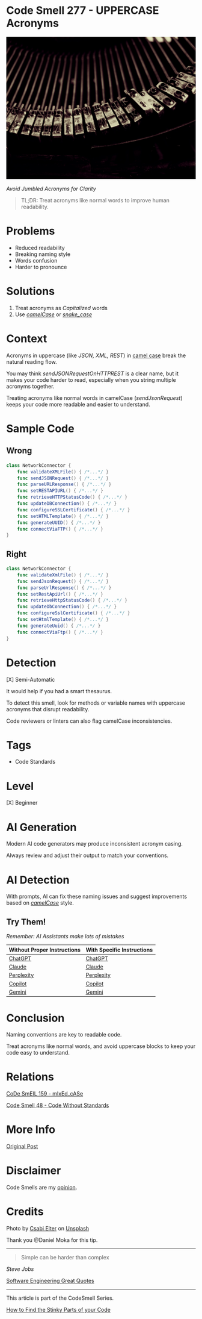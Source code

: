 # Code Smell 277 - UPPERCASE Acronyms

![Code Smell 277 - UPPERCASE Acronyms](Code%20Smell%20277%20-%20UPPERCASE%20Acronyms.jpg)

*Avoid Jumbled Acronyms for Clarity*

> TL;DR: Treat acronyms like normal words to improve human readability.

# Problems

- Reduced readability
- Breaking naming style
- Words confusion
- Harder to pronounce 

# Solutions

1. Treat acronyms as *Capitalized* words
2. Use *[camelCase](https://en.wikipedia.org/wiki/Camel_case)* or *[snake_case](https://en.wikipedia.org/wiki/Snake_case)*
 
# Context

Acronyms in uppercase (like *JSON, XML, REST*) in [camel case](https://github.com/mcsee/Software-Design-Articles/tree/main/Articles/Code%20Smells/Code%20Smell%20159%20-%20Mixed%20Case/readme.md) break the natural reading flow.

You may think *sendJSONRequestOnHTTPREST* is a clear name, but it makes your code harder to read, especially when you string multiple acronyms together. 

Treating acronyms like normal words in camelCase (*sendJsonRequest*) keeps your code more readable and easier to understand.

# Sample Code

## Wrong

<!-- [Gist Url](https://gist.github.com/mcsee/3fb92baefac7fb65577e03e196472f67) -->

```swift
class NetworkConnector {
    func validateXMLFile() { /*...*/ }
    func sendJSONRequest() { /*...*/ }
    func parseURLResponse() { /*...*/ }
    func setRESTAPIURL() { /*...*/ }
    func retrieveHTTPStatusCode() { /*...*/ }
    func updateDBConnection() { /*...*/ }
    func configureSSLCertificate() { /*...*/ }
    func setHTMLTemplate() { /*...*/ }
    func generateUUID() { /*...*/ }
    func connectViaFTP() { /*...*/ }
}
```

## Right

<!-- [Gist Url](https://gist.github.com/mcsee/280cb3e2dd681b0039b9604aac32330a) -->

```swift
class NetworkConnector {
    func validateXmlFile() { /*...*/ }
    func sendJsonRequest() { /*...*/ }
    func parseUrlResponse() { /*...*/ }
    func setRestApiUrl() { /*...*/ }
    func retrieveHttpStatusCode() { /*...*/ }
    func updateDbConnection() { /*...*/ }
    func configureSslCertificate() { /*...*/ }
    func setHtmlTemplate() { /*...*/ }
    func generateUuid() { /*...*/ }
    func connectViaFtp() { /*...*/ }
}
```

# Detection

[X] Semi-Automatic 

It would help if you had a smart thesaurus.

To detect this smell, look for methods or variable names with uppercase acronyms that disrupt readability. 

Code reviewers or linters can also flag camelCase inconsistencies.

# Tags

- Code Standards

# Level

[X] Beginner 

# AI Generation

Modern AI code generators may produce inconsistent acronym casing. 

Always review and adjust their output to match your conventions.

# AI Detection

With prompts, AI can fix these naming issues and suggest improvements based on *[camelCase](https://github.com/mcsee/Software-Design-Articles/tree/main/Articles/Code%20Smells/Code%20Smell%20159%20-%20Mixed%20Case/readme.md)* style.

## Try Them!

*Remember: AI Assistants make lots of mistakes*

| Without Proper Instructions    | With Specific Instructions |
| -------- | ------- |
| [ChatGPT](https://chat.openai.com/?q=Correct+and+explain+this+code%3A+%60%60%60swift%0D%0Aclass+NetworkConnector+%7B%0D%0A++++func+validateXMLFile%28%29+%7B+%2F%2A...%2A%2F+%7D%0D%0A++++func+sendJSONRequest%28%29+%7B+%2F%2A...%2A%2F+%7D%0D%0A++++func+parseURLResponse%28%29+%7B+%2F%2A...%2A%2F+%7D%0D%0A++++func+setRESTAPIURL%28%29+%7B+%2F%2A...%2A%2F+%7D%0D%0A++++func+retrieveHTTPStatusCode%28%29+%7B+%2F%2A...%2A%2F+%7D%0D%0A++++func+updateDBConnection%28%29+%7B+%2F%2A...%2A%2F+%7D%0D%0A++++func+configureSSLCertificate%28%29+%7B+%2F%2A...%2A%2F+%7D%0D%0A++++func+setHTMLTemplate%28%29+%7B+%2F%2A...%2A%2F+%7D%0D%0A++++func+generateUUID%28%29+%7B+%2F%2A...%2A%2F+%7D%0D%0A++++func+connectViaFTP%28%29+%7B+%2F%2A...%2A%2F+%7D%0D%0A%7D%0D%0A%60%60%60) | [ChatGPT](https://chat.openai.com/?q=Correct+the+case+to+CamelCase%3A+%60%60%60swift%0D%0Aclass+NetworkConnector+%7B%0D%0A++++func+validateXMLFile%28%29+%7B+%2F%2A...%2A%2F+%7D%0D%0A++++func+sendJSONRequest%28%29+%7B+%2F%2A...%2A%2F+%7D%0D%0A++++func+parseURLResponse%28%29+%7B+%2F%2A...%2A%2F+%7D%0D%0A++++func+setRESTAPIURL%28%29+%7B+%2F%2A...%2A%2F+%7D%0D%0A++++func+retrieveHTTPStatusCode%28%29+%7B+%2F%2A...%2A%2F+%7D%0D%0A++++func+updateDBConnection%28%29+%7B+%2F%2A...%2A%2F+%7D%0D%0A++++func+configureSSLCertificate%28%29+%7B+%2F%2A...%2A%2F+%7D%0D%0A++++func+setHTMLTemplate%28%29+%7B+%2F%2A...%2A%2F+%7D%0D%0A++++func+generateUUID%28%29+%7B+%2F%2A...%2A%2F+%7D%0D%0A++++func+connectViaFTP%28%29+%7B+%2F%2A...%2A%2F+%7D%0D%0A%7D%0D%0A%60%60%60) |
| [Claude](https://claude.ai/new?q=Correct+and+explain+this+code%3A+%60%60%60swift%0D%0Aclass+NetworkConnector+%7B%0D%0A++++func+validateXMLFile%28%29+%7B+%2F%2A...%2A%2F+%7D%0D%0A++++func+sendJSONRequest%28%29+%7B+%2F%2A...%2A%2F+%7D%0D%0A++++func+parseURLResponse%28%29+%7B+%2F%2A...%2A%2F+%7D%0D%0A++++func+setRESTAPIURL%28%29+%7B+%2F%2A...%2A%2F+%7D%0D%0A++++func+retrieveHTTPStatusCode%28%29+%7B+%2F%2A...%2A%2F+%7D%0D%0A++++func+updateDBConnection%28%29+%7B+%2F%2A...%2A%2F+%7D%0D%0A++++func+configureSSLCertificate%28%29+%7B+%2F%2A...%2A%2F+%7D%0D%0A++++func+setHTMLTemplate%28%29+%7B+%2F%2A...%2A%2F+%7D%0D%0A++++func+generateUUID%28%29+%7B+%2F%2A...%2A%2F+%7D%0D%0A++++func+connectViaFTP%28%29+%7B+%2F%2A...%2A%2F+%7D%0D%0A%7D%0D%0A%60%60%60) | [Claude](https://claude.ai/new?q=Correct+the+case+to+CamelCase%3A+%60%60%60swift%0D%0Aclass+NetworkConnector+%7B%0D%0A++++func+validateXMLFile%28%29+%7B+%2F%2A...%2A%2F+%7D%0D%0A++++func+sendJSONRequest%28%29+%7B+%2F%2A...%2A%2F+%7D%0D%0A++++func+parseURLResponse%28%29+%7B+%2F%2A...%2A%2F+%7D%0D%0A++++func+setRESTAPIURL%28%29+%7B+%2F%2A...%2A%2F+%7D%0D%0A++++func+retrieveHTTPStatusCode%28%29+%7B+%2F%2A...%2A%2F+%7D%0D%0A++++func+updateDBConnection%28%29+%7B+%2F%2A...%2A%2F+%7D%0D%0A++++func+configureSSLCertificate%28%29+%7B+%2F%2A...%2A%2F+%7D%0D%0A++++func+setHTMLTemplate%28%29+%7B+%2F%2A...%2A%2F+%7D%0D%0A++++func+generateUUID%28%29+%7B+%2F%2A...%2A%2F+%7D%0D%0A++++func+connectViaFTP%28%29+%7B+%2F%2A...%2A%2F+%7D%0D%0A%7D%0D%0A%60%60%60) |
| [Perplexity](https://perplexity.ai/?q=Correct+and+explain+this+code%3A+%60%60%60swift%0D%0Aclass+NetworkConnector+%7B%0D%0A++++func+validateXMLFile%28%29+%7B+%2F%2A...%2A%2F+%7D%0D%0A++++func+sendJSONRequest%28%29+%7B+%2F%2A...%2A%2F+%7D%0D%0A++++func+parseURLResponse%28%29+%7B+%2F%2A...%2A%2F+%7D%0D%0A++++func+setRESTAPIURL%28%29+%7B+%2F%2A...%2A%2F+%7D%0D%0A++++func+retrieveHTTPStatusCode%28%29+%7B+%2F%2A...%2A%2F+%7D%0D%0A++++func+updateDBConnection%28%29+%7B+%2F%2A...%2A%2F+%7D%0D%0A++++func+configureSSLCertificate%28%29+%7B+%2F%2A...%2A%2F+%7D%0D%0A++++func+setHTMLTemplate%28%29+%7B+%2F%2A...%2A%2F+%7D%0D%0A++++func+generateUUID%28%29+%7B+%2F%2A...%2A%2F+%7D%0D%0A++++func+connectViaFTP%28%29+%7B+%2F%2A...%2A%2F+%7D%0D%0A%7D%0D%0A%60%60%60) | [Perplexity](https://perplexity.ai/?q=Correct+the+case+to+CamelCase%3A+%60%60%60swift%0D%0Aclass+NetworkConnector+%7B%0D%0A++++func+validateXMLFile%28%29+%7B+%2F%2A...%2A%2F+%7D%0D%0A++++func+sendJSONRequest%28%29+%7B+%2F%2A...%2A%2F+%7D%0D%0A++++func+parseURLResponse%28%29+%7B+%2F%2A...%2A%2F+%7D%0D%0A++++func+setRESTAPIURL%28%29+%7B+%2F%2A...%2A%2F+%7D%0D%0A++++func+retrieveHTTPStatusCode%28%29+%7B+%2F%2A...%2A%2F+%7D%0D%0A++++func+updateDBConnection%28%29+%7B+%2F%2A...%2A%2F+%7D%0D%0A++++func+configureSSLCertificate%28%29+%7B+%2F%2A...%2A%2F+%7D%0D%0A++++func+setHTMLTemplate%28%29+%7B+%2F%2A...%2A%2F+%7D%0D%0A++++func+generateUUID%28%29+%7B+%2F%2A...%2A%2F+%7D%0D%0A++++func+connectViaFTP%28%29+%7B+%2F%2A...%2A%2F+%7D%0D%0A%7D%0D%0A%60%60%60) |
| [Copilot](https://www.bing.com/chat?showconv=1&sendquery=1&q=Correct+and+explain+this+code%3A+%60%60%60swift%0D%0Aclass+NetworkConnector+%7B%0D%0A++++func+validateXMLFile%28%29+%7B+%2F%2A...%2A%2F+%7D%0D%0A++++func+sendJSONRequest%28%29+%7B+%2F%2A...%2A%2F+%7D%0D%0A++++func+parseURLResponse%28%29+%7B+%2F%2A...%2A%2F+%7D%0D%0A++++func+setRESTAPIURL%28%29+%7B+%2F%2A...%2A%2F+%7D%0D%0A++++func+retrieveHTTPStatusCode%28%29+%7B+%2F%2A...%2A%2F+%7D%0D%0A++++func+updateDBConnection%28%29+%7B+%2F%2A...%2A%2F+%7D%0D%0A++++func+configureSSLCertificate%28%29+%7B+%2F%2A...%2A%2F+%7D%0D%0A++++func+setHTMLTemplate%28%29+%7B+%2F%2A...%2A%2F+%7D%0D%0A++++func+generateUUID%28%29+%7B+%2F%2A...%2A%2F+%7D%0D%0A++++func+connectViaFTP%28%29+%7B+%2F%2A...%2A%2F+%7D%0D%0A%7D%0D%0A%60%60%60) | [Copilot](https://www.bing.com/chat?showconv=1&sendquery=1&q=Correct+the+case+to+CamelCase%3A+%60%60%60swift%0D%0Aclass+NetworkConnector+%7B%0D%0A++++func+validateXMLFile%28%29+%7B+%2F%2A...%2A%2F+%7D%0D%0A++++func+sendJSONRequest%28%29+%7B+%2F%2A...%2A%2F+%7D%0D%0A++++func+parseURLResponse%28%29+%7B+%2F%2A...%2A%2F+%7D%0D%0A++++func+setRESTAPIURL%28%29+%7B+%2F%2A...%2A%2F+%7D%0D%0A++++func+retrieveHTTPStatusCode%28%29+%7B+%2F%2A...%2A%2F+%7D%0D%0A++++func+updateDBConnection%28%29+%7B+%2F%2A...%2A%2F+%7D%0D%0A++++func+configureSSLCertificate%28%29+%7B+%2F%2A...%2A%2F+%7D%0D%0A++++func+setHTMLTemplate%28%29+%7B+%2F%2A...%2A%2F+%7D%0D%0A++++func+generateUUID%28%29+%7B+%2F%2A...%2A%2F+%7D%0D%0A++++func+connectViaFTP%28%29+%7B+%2F%2A...%2A%2F+%7D%0D%0A%7D%0D%0A%60%60%60) |
| [Gemini](https://gemini.google.com/?q=Correct+and+explain+this+code%3A+%60%60%60swift%0D%0Aclass+NetworkConnector+%7B%0D%0A++++func+validateXMLFile%28%29+%7B+%2F%2A...%2A%2F+%7D%0D%0A++++func+sendJSONRequest%28%29+%7B+%2F%2A...%2A%2F+%7D%0D%0A++++func+parseURLResponse%28%29+%7B+%2F%2A...%2A%2F+%7D%0D%0A++++func+setRESTAPIURL%28%29+%7B+%2F%2A...%2A%2F+%7D%0D%0A++++func+retrieveHTTPStatusCode%28%29+%7B+%2F%2A...%2A%2F+%7D%0D%0A++++func+updateDBConnection%28%29+%7B+%2F%2A...%2A%2F+%7D%0D%0A++++func+configureSSLCertificate%28%29+%7B+%2F%2A...%2A%2F+%7D%0D%0A++++func+setHTMLTemplate%28%29+%7B+%2F%2A...%2A%2F+%7D%0D%0A++++func+generateUUID%28%29+%7B+%2F%2A...%2A%2F+%7D%0D%0A++++func+connectViaFTP%28%29+%7B+%2F%2A...%2A%2F+%7D%0D%0A%7D%0D%0A%60%60%60) | [Gemini](https://gemini.google.com/?q=Correct+the+case+to+CamelCase%3A+%60%60%60swift%0D%0Aclass+NetworkConnector+%7B%0D%0A++++func+validateXMLFile%28%29+%7B+%2F%2A...%2A%2F+%7D%0D%0A++++func+sendJSONRequest%28%29+%7B+%2F%2A...%2A%2F+%7D%0D%0A++++func+parseURLResponse%28%29+%7B+%2F%2A...%2A%2F+%7D%0D%0A++++func+setRESTAPIURL%28%29+%7B+%2F%2A...%2A%2F+%7D%0D%0A++++func+retrieveHTTPStatusCode%28%29+%7B+%2F%2A...%2A%2F+%7D%0D%0A++++func+updateDBConnection%28%29+%7B+%2F%2A...%2A%2F+%7D%0D%0A++++func+configureSSLCertificate%28%29+%7B+%2F%2A...%2A%2F+%7D%0D%0A++++func+setHTMLTemplate%28%29+%7B+%2F%2A...%2A%2F+%7D%0D%0A++++func+generateUUID%28%29+%7B+%2F%2A...%2A%2F+%7D%0D%0A++++func+connectViaFTP%28%29+%7B+%2F%2A...%2A%2F+%7D%0D%0A%7D%0D%0A%60%60%60) | 

# Conclusion

Naming conventions are key to readable code. 

Treat acronyms like normal words, and avoid uppercase blocks to keep your code easy to understand.

# Relations

[CoDe SmElL 159 - mIxEd_cASe](https://github.com/mcsee/Software-Design-Articles/tree/main/Articles/Code%20Smells/Code%20Smell%20159%20-%20Mixed%20Case/readme.md)

[Code Smell 48 - Code Without Standards](https://github.com/mcsee/Software-Design-Articles/tree/main/Articles/Code%20Smells/Code%20Smell%2048%20-%20Code%20Without%20Standards/readme.md)

# More Info

[Original Post](https://www.linkedin.com/posts/danielmoka_clean-code-tip-name-acronyms-as-normal-words-activity-7251472396438687744-C4kx/)

# Disclaimer

Code Smells are my [opinion](https://github.com/mcsee/Software-Design-Articles/tree/main/Articles/Blogging/I%20Wrote%20More%20than%2090%20Articles%20on%202021%20Here%20is%20What%20I%20Learned/readme.md).

# Credits

Photo by [Csabi Elter](https://unsplash.com/@bulgakovmihaly) on [Unsplash](https://unsplash.com/photos/assorted-color-chip-piled-IIDxzNru2GY)

Thank you @Daniel Moka for this tip.
    
* * *

> Simple can be harder than complex

_Steve Jobs_
  
[Software Engineering Great Quotes](https://github.com/mcsee/Software-Design-Articles/tree/main/Articles/Quotes/Software%20Engineering%20Great%20Quotes/readme.md)

* * *

This article is part of the CodeSmell Series.

[How to Find the Stinky Parts of your Code](https://github.com/mcsee/Software-Design-Articles/tree/main/Articles/Code%20Smells/How%20to%20Find%20the%20Stinky%20parts%20of%20your%20Code/readme.md)